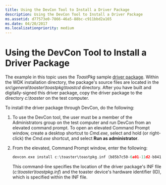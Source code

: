```yaml
---
title: Using the DevCon Tool to Install a Driver Package
description: Using the DevCon Tool to Install a Driver Package
ms.assetid: d77573e0-7866-46a5-88bc-c911bbd2a165
ms.date: 04/20/2017
ms.localizationpriority: medium
---
```


# Using the DevCon Tool to Install a Driver Package


The example in this topic uses the *ToastPkg* sample [driver package](driver-packages.md). Within the WDK installation directory, the package's source files are located in the *src\\general\\toaster\\toastpkg\\toastcd* directory. After you have built and digitally-signed this driver package, copy the driver package to the directory *c:\\toaster* on the test computer.

To install the driver package through DevCon, do the following:

1.  To use the DevCon tool, the user must be a member of the Administrators group on the test computer and run DevCon from an elevated command prompt. To open an elevated Command Prompt window, create a desktop shortcut to *Cmd.exe*, select and hold (or right-click) the *Cmd.exe* shortcut, and select **Run as administrator**.

2.  From the elevated, Command Prompt window, enter the following:

    ```cpp
    devcon.exe install c:\toaster\toastpkg.inf {b85b7c50-6a01-11d2-b841-00c04fad5171}\mstoaster
    ```

    This command-line specifies the location of the driver package's INF file (*c:\\toaster\\toastpkg.inf*) and the toaster device's hardware identifier (ID), which is specified within the INF file.

 

 






